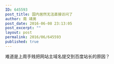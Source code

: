```yaml
---
ID: 645593
post_title: 国内居然无法直接访问了
author: 南 靖男
post_date: 2016-06-08 23:13:05
post_excerpt: ""
layout: post
permalink: 2016/06/645593
published: true
---
```

难道是上周手贱把网站主域名提交到百度站长的原因？